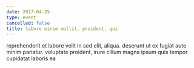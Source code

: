 ```yaml
---
date: 2017-04-25
type: event
cancelled: false
title: labore minim mollit. proident, qui
---
```

reprehenderit et labore velit in sed elit, aliqua. deserunt ut ex fugiat aute minim pariatur. voluptate proident, irure cillum magna ipsum quis tempor cupidatat laboris ea